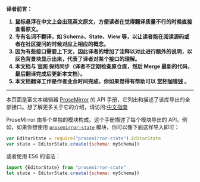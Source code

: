 <b>
译者前言：

1. 鼠标悬浮在中文上会出现英文原文，方便读者在觉得翻译质量不行的时候直接查看原文。
2. 专有名词不翻译，如 Schema、State、View 等，以让读者能在阅读源码或者在社区提问的时候对应上相应的概念。
3. 因为有些接口需要上下文，因此译者的增加了注释以对此进行额外的说明，以灰色背景块显示出来，代表了译者对某个接口的理解。
4. 本文档与 [官网](https://prosemirror.net/docs/ref/) 保持同步（译者不定期检查原仓库，然后 Merge 最新的代码，最后翻译完成后更新本文档）。
5. 本文档翻译工作是作者业余时间完成，你如果觉得有帮助可以 [赏杯咖啡钱](https://www.xheldon.com/donate/) 。
</b>

---

本页面是富文本编辑器 [ProseMirror](https://prosemirror.net) 的 API 手册，它列出和描述了该库导出的全部接口。想了解更多关于它的介绍，请访问:[中文指南](https://www.xheldon.com/prosemirror-guide-chinese.html)

ProseMirror 由多个单独的模块构成。这个手册描述了每个模块导出的 API。例如，如果你想使用 [`prosemirror-state`](#state) 模块，你可以像下面这样导入即可：

```javascript
var EditorState = require("prosemirror-state").EditorState
var state = EditorState.create({schema: mySchema})
```

或者使用 ES6 的语法：

```javascript
import {EditorState} from "prosemirror-state"
let state = EditorState.create({schema: mySchema})
```
